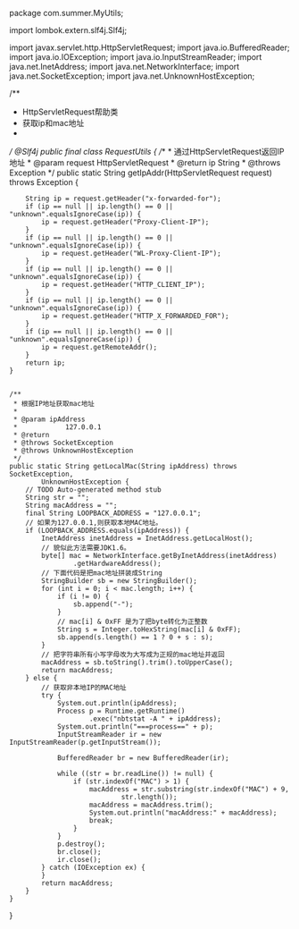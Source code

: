 package com.summer.MyUtils;

import lombok.extern.slf4j.Slf4j;

import javax.servlet.http.HttpServletRequest;
import java.io.BufferedReader;
import java.io.IOException;
import java.io.InputStreamReader;
import java.net.InetAddress;
import java.net.NetworkInterface;
import java.net.SocketException;
import java.net.UnknownHostException;

/**
 * HttpServletRequest帮助类
 * 获取ip和mac地址
 *
 */
@Slf4j
public final class RequestUtils {
    /**
     * 通过HttpServletRequest返回IP地址
     * @param request HttpServletRequest
     * @return ip String
     * @throws Exception
     */
    public static String getIpAddr(HttpServletRequest request) throws Exception {


        String ip = request.getHeader("x-forwarded-for");
        if (ip == null || ip.length() == 0 || "unknown".equalsIgnoreCase(ip)) {
            ip = request.getHeader("Proxy-Client-IP");
        }
        if (ip == null || ip.length() == 0 || "unknown".equalsIgnoreCase(ip)) {
            ip = request.getHeader("WL-Proxy-Client-IP");
        }
        if (ip == null || ip.length() == 0 || "unknown".equalsIgnoreCase(ip)) {
            ip = request.getHeader("HTTP_CLIENT_IP");
        }
        if (ip == null || ip.length() == 0 || "unknown".equalsIgnoreCase(ip)) {
            ip = request.getHeader("HTTP_X_FORWARDED_FOR");
        }
        if (ip == null || ip.length() == 0 || "unknown".equalsIgnoreCase(ip)) {
            ip = request.getRemoteAddr();
        }
        return ip;
    }


    /**
     * 根据IP地址获取mac地址
     *
     * @param ipAddress
     *            127.0.0.1
     * @return
     * @throws SocketException
     * @throws UnknownHostException
     */
    public static String getLocalMac(String ipAddress) throws SocketException,
            UnknownHostException {
        // TODO Auto-generated method stub
        String str = "";
        String macAddress = "";
        final String LOOPBACK_ADDRESS = "127.0.0.1";
        // 如果为127.0.0.1,则获取本地MAC地址。
        if (LOOPBACK_ADDRESS.equals(ipAddress)) {
            InetAddress inetAddress = InetAddress.getLocalHost();
            // 貌似此方法需要JDK1.6。
            byte[] mac = NetworkInterface.getByInetAddress(inetAddress)
                    .getHardwareAddress();
            // 下面代码是把mac地址拼装成String
            StringBuilder sb = new StringBuilder();
            for (int i = 0; i < mac.length; i++) {
                if (i != 0) {
                    sb.append("-");
                }
                // mac[i] & 0xFF 是为了把byte转化为正整数
                String s = Integer.toHexString(mac[i] & 0xFF);
                sb.append(s.length() == 1 ? 0 + s : s);
            }
            // 把字符串所有小写字母改为大写成为正规的mac地址并返回
            macAddress = sb.toString().trim().toUpperCase();
            return macAddress;
        } else {
            // 获取非本地IP的MAC地址
            try {
                System.out.println(ipAddress);
                Process p = Runtime.getRuntime()
                        .exec("nbtstat -A " + ipAddress);
                System.out.println("===process==" + p);
                InputStreamReader ir = new InputStreamReader(p.getInputStream());

                BufferedReader br = new BufferedReader(ir);

                while ((str = br.readLine()) != null) {
                    if (str.indexOf("MAC") > 1) {
                        macAddress = str.substring(str.indexOf("MAC") + 9,
                                str.length());
                        macAddress = macAddress.trim();
                        System.out.println("macAddress:" + macAddress);
                        break;
                    }
                }
                p.destroy();
                br.close();
                ir.close();
            } catch (IOException ex) {
            }
            return macAddress;
        }
    }
 
}


